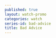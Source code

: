 ```yaml
---
published: true
layout: watch-promo
categories: watch
series-id: bad-advice
title: Bad Advice
---
```

